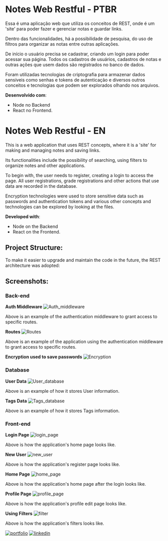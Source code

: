 # Notes Web Restful - PTBR

Essa é uma aplicação web que utiliza os conceitos de REST, onde é um 'site' para poder fazer e gerenciar notas e guardar links. 

Dentro das funcionalidades, há a possibilidade de pesquisa, do uso de filtros para organizar as notas entre outras aplicações.

De início o usuário precisa se cadastrar, criando um login para poder acessar sua página. Todos os cadastros de usuários, cadastros de notas e outras ações que usem dados são registrados no banco de dados.

Foram utilizadas tecnologias de criptografia para armazenar dados sensíveis como senhas e tokens de autenticação e diversos outros conceitos e tecnologias que podem ser explorados olhando nos arquivos.

**Desenvolvido com**:
- Node no Backend 
- React no Frontend.


# Notes Web Restful - EN

This is a web application that uses REST concepts, where it is a 'site' for making and managing notes and saving links. 

Its functionalities include the possibility of searching, using filters to organize notes and other applications.

To begin with, the user needs to register, creating a login to access the page. All user registrations, grade registrations and other actions that use data are recorded in the database.

Encryption technologies were used to store sensitive data such as passwords and authentication tokens and various other concepts and technologies can be explored by looking at the files.

**Developed with**:
- Node on the Backend 
- React on the Frontend.


## Project Structure:
To make it easier to upgrade and maintain the code in the future, the REST architecture was adopted:

## Screenshots:
### Back-end
**Auth Middleware**
![Auth_middleware](./img/auth_middleware.png)

Above is an example of the authentication middleware to grant access to specific routes.

**Routes**
![Routes](./img/notes_routes.png)

Above is an example of the application using the authentication middleware to grant access to specific routes.

**Encryption used to save passwords**
![Encryption](./img/user_service.png)

### Database
**User Data**
![User_database](./img/user_database.png)

Above is an example of how it stores User information.

**Tags Data**
![Tags_database](./img/tags_database.png)

Above is an example of how it stores Tags information.

### Front-end
**Login Page**
![login_page](./img/login_page.png)

Above is how the application's home page looks like.

**New User**
![new_user](./img/new_user.png)

Above is how the application's register page looks like.

**Home Page**
![home_page](./img/home_page.png)

Above is how the application's home page after the login looks like.

**Profile Page**
![profile_page](./img/profile_page.png)

Above is how the application's profile edit page looks like.

**Using Filters**
![filter](./img/filter.png)

Above is how the application's filters looks like.

[![portfolio](https://img.shields.io/badge/my_portfolio-000?style=for-the-badge&logo=ko-fi&logoColor=white)](https://github.com/thpgoncalves)
[![linkedin](https://img.shields.io/badge/linkedin-0A66C2?style=for-the-badge&logo=linkedin&logoColor=white)](https://www.linkedin.com/in/thiago-pereira-goncalves/)
